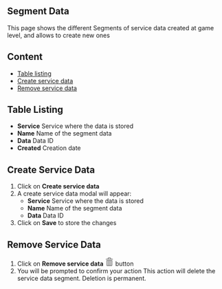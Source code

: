 ## Segment Data

This page shows the different Segments of service data created at game level, and allows to create new ones

## Content
- [Table listing](#table-listing)
- [Create service data](#create-service-data)
- [Remove service data](#remove-service-data)

## Table Listing

- **Service** Service where the data is stored
- **Name** Name of the segment data
- **Data** Data ID
- **Created** Creation date

## Create Service Data

1. Click on **Create service data**
2. A create service data modal will appear:
    - **Service** Service where the data is stored
    - **Name** Name of the segment data
    - **Data** Data ID
3. Click on **Save** to store the changes 


## Remove Service Data

1. Click on **Remove service data** ![trash](https://github.com/azerion/gamedock-sdk/raw/master/docs/console/_images/trash.png) button 
2. You will be prompted to confirm your action
   This action will delete the service data segment. Deletion is permanent.
